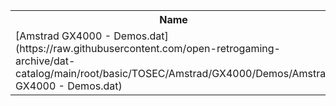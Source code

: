 <table>
<tr><th>Name</th><th>Size</th></tr>
<tr><td>[Amstrad GX4000 - Demos.dat](https://raw.githubusercontent.com/open-retrogaming-archive/dat-catalog/main/root/basic/TOSEC/Amstrad/GX4000/Demos/Amstrad GX4000 - Demos.dat)</td><td>2239</td></tr>
</table>
